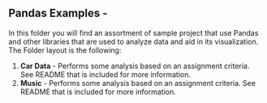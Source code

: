 ## Pandas Examples -

In this folder you will find an assortment of sample project that use Pandas and other libraries that are used to analyze data and aid in its visualization. The Folder layout is the following:

1. **Car Data** - Performs some analysis based on an assignment criteria.  See README that is included for more information.
2. **Music** - Performs some analysis based on an assignment criteria.  See README that is included for more information.
